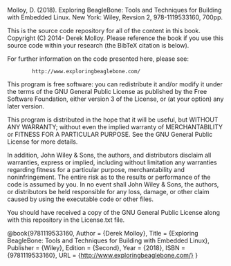 Molloy, D. (2018). Exploring BeagleBone: Tools and Techniques for Building 
with Embedded Linux. New York: Wiley, Revsion 2, 978-1119533160, 700pp.

This is the source code repository for all of the content in this book.
Copyright (C) 2014- Derek Molloy. Please reference the book if you use this 
source code within your research (the BibTeX citation is below).

For further information on the code presented here, please see: 

            http://www.exploringbeaglebone.com/

This program is free software: you can redistribute it and/or modify it under 
the terms of the GNU General Public License as published by the Free Software 
Foundation, either version 3 of the License, or (at your option) any later version.

This program is distributed in the hope that it will be useful, but WITHOUT ANY 
WARRANTY; without even the implied warranty of  MERCHANTABILITY or FITNESS FOR 
A PARTICULAR PURPOSE.  See the GNU General Public License for more details.

In addition, John Wiley & Sons, the authors, and distributors disclaim all 
warranties, express or implied, including without limitation any warranties 
regarding fitness for a particular purpose, merchantability and noninfringement. 
The entire risk as to the results or performance of the code is assumed by you. 
In no event shall John Wiley & Sons, the authors, or distributors be held 
responsible for any loss, damage, or other claim caused by using the executable 
code or other files.

You should have received a copy of the GNU General Public License along with 
this repository in the License.txt file.

@book{9781119533160,
   Author = {Derek Molloy},
   Title = {Exploring BeagleBone: Tools and Techniques for Building with Embedded Linux},
   Publisher = {Wiley},
   Edition = {Second},
   Year = {2018},
   ISBN = {9781119533160},
   URL = {http://www.exploringbeaglebone.com/}
}

